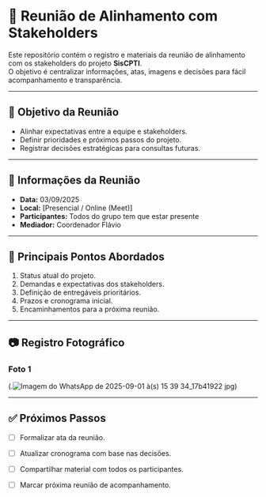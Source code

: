 # 📌 Reunião de Alinhamento com Stakeholders  

Este repositório contém o registro e materiais da reunião de alinhamento com os stakeholders do projeto **SisCPTI**.  
O objetivo é centralizar informações, atas, imagens e decisões para fácil acompanhamento e transparência.  

---

## 🎯 Objetivo da Reunião  
- Alinhar expectativas entre a equipe e stakeholders.  
- Definir prioridades e próximos passos do projeto.  
- Registrar decisões estratégicas para consultas futuras.  

---

## 📅 Informações da Reunião  
- **Data:** 03/09/2025  
- **Local:** [Presencial / Online (Meet)]  
- **Participantes:** Todos do grupo tem que estar presente  
- **Mediador:** Coordenador Flávio

---

## 📝 Principais Pontos Abordados  
1. Status atual do projeto.  
2. Demandas e expectativas dos stakeholders.  
3. Definição de entregáveis prioritários.  
4. Prazos e cronograma inicial.  
5. Encaminhamentos para a próxima reunião.  

---

## 📷 Registro Fotográfico  

### Foto 1  
(.![Imagem do WhatsApp de 2025-09-01 à(s) 15 39 34_17b41922](https://github.com/user-attachments/assets/e6e2d50c-f24b-4c9a-9967-8beb7027162f)
jpg)  


---

## ✅ Próximos Passos  
- [ ] Formalizar ata da reunião.  
- [ ] Atualizar cronograma com base nas decisões.  
- [ ] Compartilhar material com todos os participantes.  
- [ ] Marcar próxima reunião de acompanhamento.  

